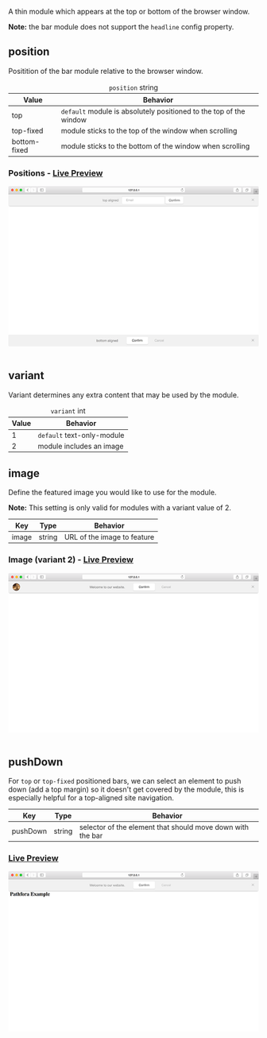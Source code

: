 A thin module which appears at the top or bottom of the browser window.

**Note:** the bar module does not support the `headline` config property.

## position

Positition of the bar module relative to the browser window.

<table>
  <thead>
    <tr>
      <td colspan="2" align="center"><code>position</code> string</td>
    </tr>
    <tr>
      <th>Value</th>
      <th>Behavior</th>
    </tr>
  </thead>
  
  <tr>
    <td>top</td>
    <td><code>default</code> module is absolutely positioned to the top of the window</td>
  </tr>
  <tr>
    <td>top-fixed</td>
    <td>module sticks to the top of the window when scrolling</td>
  </tr>
  <tr>
    <td>bottom-fixed</td>
    <td>module sticks to the bottom of the window when scrolling</td>
  </tr>
</table>

<h3>Positions - <a href="../../examples/preview/layouts/bar/positions.html" target="_blank">Live Preview</a></h3>

![Position Bar Modules](../examples/img/layouts/bar/positions.png)

<pre data-src="../../examples/src/layouts/bar/positions.js"></pre>


## variant

Variant determines any extra content that may be used by the module.

<table>
  <thead>
    <tr>
      <td colspan="2" align="center"><code>variant</code> int</td>
    </tr>
    <tr>
      <th>Value</th>
      <th>Behavior</th>
    </tr>
  </thead>
  
  <tr>
    <td>1</td>
    <td><code>default</code> text-only-module</td>
  </tr>
  <tr>
    <td>2</td>
    <td>module includes an image</td>
  </tr>
</table>

## image

Define the featured image you would like to use for the module.

**Note:** This setting is only valid for modules with a variant value of 2.

<table>
  <thead>
    <tr>
      <th>Key</th>
      <th>Type</th>
      <th>Behavior</th>
    </tr>
  </thead>
  
  <tr>
    <td>image</td>
    <td>string</td>
    <td>URL of the image to feature</td>
  </tr>
</table>

<h3>Image (variant 2) - <a href="../../examples/preview/layouts/bar/image.html" target="_blank">Live Preview</a></h3>

![Image Bar Module](../examples/img/layouts/bar/image.png)

<pre data-src="../../examples/src/layouts/bar/image.js"></pre>


## pushDown

For `top` or `top-fixed` positioned bars, we can select an element to push down (add a top margin) so it doesn't get covered by the module, this is especially helpful for a top-aligned site navigation.

<table>
  <thead>
    <tr>
      <th>Key</th>
      <th>Type</th>
      <th>Behavior</th>
    </tr>
  </thead>
  
  <tr>
    <td>pushDown</td>
    <td>string</td>
    <td>selector of the element that should move down with the bar</td>
  </tr>
  <tr>
</table>

<h3><a href="../../examples/preview/layouts/bar/pushdown.html" target="_blank">Live Preview</a></h3>

![pushDown Bar Module](../examples/img/layouts/bar/pushdown.png)

<pre data-src="../../examples/src/layouts/bar/pushdown.js"></pre>